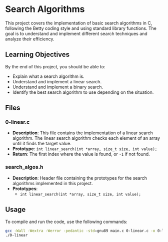 # Search Algorithms

This project covers the implementation of basic search algorithms in C, following the Betty coding style and using standard library functions. The goal is to understand and implement different search techniques and analyze their efficiency.

## Learning Objectives

By the end of this project, you should be able to:

- Explain what a search algorithm is.
- Understand and implement a linear search.
- Understand and implement a binary search.
- Identify the best search algorithm to use depending on the situation.

## Files

### 0-linear.c

- **Description**: This file contains the implementation of a linear search algorithm. The linear search algorithm checks each element of an array until it finds the target value.
- **Prototype**: `int linear_search(int *array, size_t size, int value);`
- **Return**: The first index where the value is found, or `-1` if not found.

### search_algos.h

- **Description**: Header file containing the prototypes for the search algorithms implemented in this project.
- **Prototypes**:
  - `int linear_search(int *array, size_t size, int value);`

## Usage

To compile and run the code, use the following commands:

```bash
gcc -Wall -Wextra -Werror -pedantic -std=gnu89 main.c 0-linear.c -o 0-linear
./0-linear

